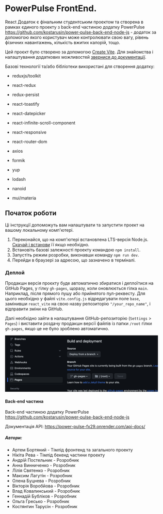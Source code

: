# PowerPulse FrontEnd.

React Додаток є фінальним студентським проектом та створена в рамках єдиного проекту з
back-end частиною додатку PowerPulse
https://github.com/kostarusin/power-pulse-back-end-node-js - додаток за
допомогою якого користувач може контролювати свою вагу, рівень фізичних
навантажень, кількість вжитих калорій, тощо.

Цей проєкт було створено за допомогою [Create Vite](https://vitejs.dev/). Для
знайомства і налаштування додаткових можливостей
[звернися до документації](https://vitejs.dev/guide/).

Базові технології та/або бібліотеки використані для створення додатку:

- reduxjs/toolkit
- react-redux
- redux-persist
- react-toastify
- react-datepicker
- react-infinite-scroll-component
- react-responsive
- react-router-dom

- axios
- formik
- yup
- lodash
- nanoid
- mui/materia

## Початок роботи

Ці інструкції допоможуть вам налаштувати та запустити проект на вашому
локальному комп'ютері.

1. Переконайся, що на комп'ютері встановлена LTS-версія Node.js.
   [Скачай і встанови](https://nodejs.org/en/) її якщо необхідно.
2. Встановіть базові залежності проекту командою `npm install`.
3. Запустіть режим розробки, виконавши команду `npm run dev`.
4. Перейди в браузері за адресою, що зазначено в терміналі.

### Деплой

Продакшн версія проєкту буде автоматично збиратися і деплоїтися на GitHub Pages,
у гілку `gh-pages`, щоразу, коли оновлюється гілка `main`. Наприклад, після
прямого пушу або прийнятого пул-реквесту. Для цього необхідно у файлі
`vite.config.js` відредагувати поле `base`, замінивши `react_vite` на свою назву
репозиторію `"/your_repo_name"`, і відправити зміни на GitHub.

Далі необхідно зайти в налаштування GitHub-репозиторію (`Settings` > `Pages`) і
виставити роздачу продакшн версії файлів із папки `/root` гілки `gh-pages`, якщо
це не було зроблено автоматично.

![GitHub Pages settings](./src/assets/repo-settings.png)

#### Back-end частина

Back-end частиною додатку PowerPulse
https://github.com/kostarusin/power-pulse-back-end-node-js

Документація API: https://power-pulse-fx29.onrender.com/api-docs/

##### Автори:

- Артем Бортяний - Тімлід фронтенд та загального проекту
- Нікіта Рева - Тімлід бекенд частини проекту
- Андрій Постельник - Розробник
- Анна Винниченко - Розробник
- Лілія Святенко - Розробник
- Максим Лагутін - Розробник
- Олена Буцнева - Розробник
- Вікторія Воробйова - Розробник
- Влад Ковалинський - Розробник
- Геннадій Бубліков - Розробник
- Ольга Гресько - Розробник
- Костянтин Тарусін - Розробник

